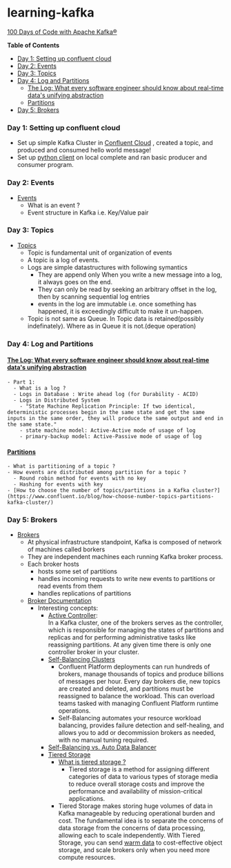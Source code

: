 learning-kafka
==============
[100 Days of Code with Apache Kafka®](https://developer.confluent.io/100-days-of-code/)

<!-- START doctoc generated TOC please keep comment here to allow auto update -->
<!-- DON'T EDIT THIS SECTION, INSTEAD RE-RUN doctoc TO UPDATE -->
**Table of Contents**

- [Day 1: Setting up confluent cloud](#day-1-setting-up-confluent-cloud)
- [Day 2: Events](#day-2-events)
- [Day 3: Topics](#day-3-topics)
- [Day 4: Log and Partitions](#day-4-log-and-partitions)
  - [The Log: What every software engineer should know about real-time data's unifying abstraction](#the-log-what-every-software-engineer-should-know-about-real-time-datas-unifying-abstraction)
  - [Partitions](#partitions)
- [Day 5: Brokers](#day-5-brokers)

<!-- END doctoc generated TOC please keep comment here to allow auto update -->

### Day 1: Setting up confluent cloud 
  - Set up simple Kafka Cluster in [Confluent Cloud](https://developer.confluent.io/quickstart/kafka-on-confluent-cloud/) , created a topic, and produced and consumed hello world message! 
  - Set up [python client](https://github.com/confluentinc/confluent-kafka-python) on local complete and ran basic producer and consumer program.  
  
### Day 2: Events
  - [Events](https://developer.confluent.io/learn-kafka/apache-kafka/events/)
    - What is an event ? 
    - Event structure in Kafka i.e. Key/Value pair


### Day 3: Topics
  - [Topics](https://developer.confluent.io/learn-kafka/apache-kafka/topics/) 
    - Topic is fundamental unit of organization of events
    - A topic is a log of events.
    - Logs are simple datastructures with following symantics
      - They are append only When you write a new message into a log, it always goes on the end.
      - They can only be read by seeking an arbitrary offset in the log, then by scanning sequential log entries
      - events in the log are immutable i.e. once something has happened, it is exceedingly difficult to make it un-happen.  
    - Topic is not same as Queue. In Topic data is retained(possibly indefinately). Where as in Queue it is not.(deque operation)  

### Day 4: Log and Partitions
#### [The Log: What every software engineer should know about real-time data's unifying abstraction](https://engineering.linkedin.com/distributed-systems/log-what-every-software-engineer-should-know-about-real-time-datas-unifying) 
    - Part 1: 
      - What is a log ? 
      - Logs in Database : Write ahead log (for Durability - ACID)
      - Logs in Distributed System
        - "State Machine Replication Principle: If two identical, deterministic processes begin in the same state and get the same inputs in the same order, they will produce the same output and end in the same state." 
        - state machine model: Active-Active mode of usage of log
        - primary-backup model: Active-Passive mode of usage of log      
#### [Partitions](https://developer.confluent.io/learn-kafka/apache-kafka/partitions/)
    - What is partitioning of a topic ? 
    - How events are distributed among partition for a topic ?  
      - Round robin method for events with no key
      - Hashing for events with key
    - [How to choose the number of topics/partitions in a Kafka cluster?](https://www.confluent.io/blog/how-choose-number-topics-partitions-kafka-cluster/)    

### Day 5: Brokers 
- [Brokers](https://developer.confluent.io/learn-kafka/apache-kafka/brokers/) 
  - At physical infrastructure standpoint, Kafka is composed of network of machines called borkers 
  - They are independent machines each running Kafka broker process. 
  - Each broker hosts
    - hosts some set of partitions 
    - handles incoming requests to write new events to partitions or read events from them 
    - handles replications of partitions
  - [Broker Documentation](https://docs.confluent.io/platform/current/control-center/brokers.html)
    - Interesting concepts: 
        - [Active Controller]( https://docs.confluent.io/platform/current/control-center/brokers.html):  
            In a Kafka cluster, one of the brokers serves as the controller, which is responsible for managing the states of partitions and replicas and for performing administrative tasks like reassigning partitions. At any given time there is only one controller broker in your cluster. 
        - [Self-Balancing Clusters](https://docs.confluent.io/platform/current/kafka/sbc/index.html#what-are-sbc-long)
           - Confluent Platform deployments can run hundreds of brokers, manage thousands of topics and produce billions of messages per hour. Every day brokers die, new topics are created and deleted, and partitions must be reassigned to balance the workload. This can overload teams tasked with managing Confluent Platform runtime operations.
           - Self-Balancing automates your resource workload balancing, provides failure detection and self-healing, and allows you to add or decommission brokers as needed, with no manual tuning required.     
        - [Self-Balancing vs. Auto Data Balancer](https://docs.confluent.io/platform/current/kafka/sbc/index.html#what-are-sbc-long)
        - [Tiered Storage](https://docs.confluent.io/platform/current/kafka/tiered-storage.html#tiered-storage) 
            - [What is tiered storage ?](https://searchstorage.techtarget.com/definition/tiered-storage)
              - Tiered storage is a method for assigning different categories of data to various types of storage media to reduce overall storage costs and improve the performance and availability of mission-critical applications.  
            - Tiered Storage makes storing huge volumes of data in Kafka manageable by reducing operational burden and cost. The fundamental idea is to separate the concerns of data storage from the concerns of data processing, allowing each to scale independently. With Tiered Storage, you can send [warm data](https://techchannel.com/SMB/9/2012/storage-groups-hot-warm-cold) to cost-effective object storage, and scale brokers only when you need more compute resources. 
